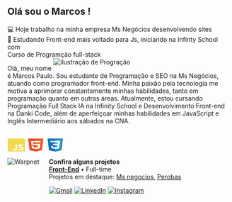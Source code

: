 ## Olá sou o Marcos !


<p align="left"> 
💻 Hoje trabalho na minha empresa Ms Negócios desenvolvendo sites<br>
🌱 Estudando Front-end mais voltado para Js, iniciando na Infinty School com <br>Curso de Programção full-stack
 <img src="https://tse1.mm.bing.net/th/id/OIG1.Y8CtSSi1p2Gw7V6Ohd8L?pid=ImgGn" alt="ilustração de Progração" min-width="400px" max-width="400px" width="400px" align="right" >


  Olá, meu nome é Marcos Paulo. Sou estudante de Programação e SEO na Ms Negócios, atuando como programador front-end. Minha paixão pela tecnologia me motiva a aprimorar constantemente minhas habilidades, tanto em programação quanto em outras áreas. Atualmente, estou cursando Programação Full Stack IA na Infinity School e Desenvolvimento Front-end na Danki Code, além de aperfeiçoar minhas habilidades em JavaScript e Inglês Intermediário aos sábados na CNA.
</p>

<p align="left">
<div style="display: inline_block"><br>
  <img align="center" alt="MP-Js" height="30" width="40" src="https://raw.githubusercontent.com/devicons/devicon/master/icons/javascript/javascript-plain.svg">
  <img align="center" alt="MP-HTML" height="30" width="40" src="https://raw.githubusercontent.com/devicons/devicon/master/icons/html5/html5-original.svg">
  <img align="center" alt="MP-CSS" height="30" width="40" src="https://raw.githubusercontent.com/devicons/devicon/master/icons/css3/css3-original.svg">
 
</div></p>

[<img align="left" height="94px" width="94px" alt="Warpnet" src="https://msnegocios.online/Logo.png"/>](https://msnegocios.online/port.html)

**Confira alguns projetos** \
[**Front-End**](https://msnegocios.online/port.html) • Full-time \
Projetos em destaque: [Ms negocios](https://msnegocios.online/port.html), [Perobas](<https://restauranteperobas.msnegocios.online/)>)
<br/>



<p align="left">
  <a href="mailto:mp718887" title="Gmail">
  <img src="https://img.shields.io/badge/-Gmail-FF0000?style=flat-square&labelColor=FF0000&logo=gmail&logoColor=white&link=mp718887@gmail.com" alt="Gmail"/></a>
  <a href="https://www.linkedin.com/in/marcos-paulo-a09460178/" title="LinkedIn">
  <img src="https://img.shields.io/badge/-Linkedin-0e76a8?style=flat-square&logo=Linkedin&logoColor=white&link=https://www.linkedin.com/in/marcos-paulo-a09460178/" alt="LinkedIn"/></a>
  <a href="https://www.instagram.com/darckwolf787/" title="Instagram">
  <img src="https://img.shields.io/badge/-Instagram-DF0174?style=flat-square&labelColor=DF0174&logo=instagram&logoColor=white&link=https://www.instagram.com/darckwolf787/" alt="Instagram"/></a>
</p>
